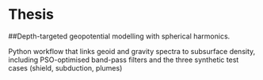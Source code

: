 # Thesis

##Depth-targeted geopotential modelling with spherical harmonics.

Python workflow that links geoid and gravity spectra to subsurface density, including PSO-optimised band-pass filters and the three synthetic test cases (shield, subduction, plumes)
